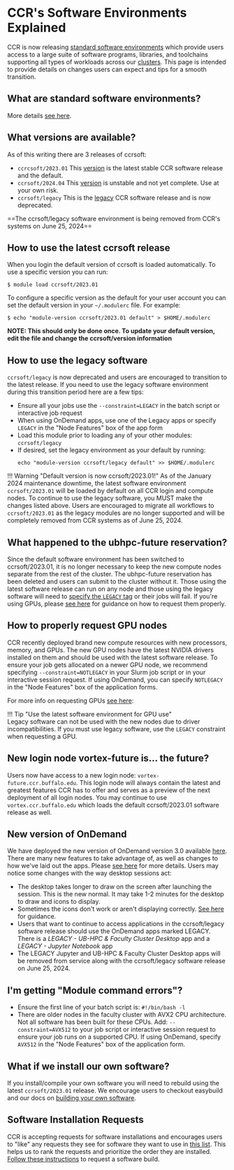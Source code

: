 # CCR's Software Environments Explained  

CCR is now releasing [standard software environments](../software/releases.md) which
provide users access to a large suite of software programs, libraries, and
toolchains supporting all types of workloads across our [clusters](../hpc/clusters.md).
This page is intended to provide details on changes users can expect and tips
for a smooth transition.


## What are standard software environments?

More details [see here](../software/releases.md).

## What versions are available?

As of this writing there are 3 releases of ccrsoft:

- `ccrcsoft/2023.01` This [version](../software/releases.md#202301) is the latest stable CCR software release and the default.  
- `ccrsoft/2024.04` This [version](../software/releases.md#202404) is unstable and not yet complete. Use at your own risk.  
- `ccrsoft/legacy` This is the [legacy](../software/releases.md#legacy) CCR software release and is now deprecated.  

==The ccrsoft/legacy software environment is being removed from CCR's systems on June 25, 2024==

## How to use the latest ccrsoft release

When you login the default version of ccrsoft is loaded automatically. To use a
specific version you can run:

```
$ module load ccrsoft/2023.01
```

To configure a specific version as the default for your user account you can
set the default version in your `~/.modulerc` file. For example: 

```
$ echo "module-version ccrsoft/2023.01 default" > $HOME/.modulerc
```

**NOTE: This should only be done once.  To update your default version, edit the file and change the ccrsoft/version information**  


## How to use the legacy software

`ccrsoft/legacy` is now deprecated and users are encouraged to transition to
the latest release. If you need to use the legacy software environment during
this transition period here are a few tips:

- Ensure all your jobs use the `--constraint=LEGACY` in the batch script or interactive job request
- When using OnDemand apps, use one of the Legacy apps or specify `LEGACY` in the "Node Features" box of the app form
- Load this module prior to loading any of your other modules: `ccrsoft/legacy`
- If desired, set the legacy environment as your default by running:
  ```
  echo "module-version ccrsoft/legacy default" >> $HOME/.modulerc
  ```

!!! Warning "Default version is now ccrsoft/2023.01!"
    As of the January 2024 maintenance downtime, the latest software environment `ccrsoft/2023.01` will be loaded by default on all CCR login and compute nodes.  To continue to use the legacy software, you MUST make the changes listed above.  Users are encouraged to migrate all workflows to `ccrsoft/2023.01` as the legacy modules are no longer supported and will be completely removed from CCR systems as of June 25, 2024.

## What happened to the ubhpc-future reservation?  

Since the default software environment has been switched to ccrsoft/2023.01, it is no longer necessary to keep the new compute nodes separate from the rest of the cluster.  The ubhpc-future reservation has been deleted and users can submit to the cluster without it.  Those using the latest software release can run on any node and those using the legacy software will need to [specify the `LEGACY` tag](#how-to-use-the-legacy-software) or their jobs will fail.  If you're using GPUs, please [see here](#how-to-properly-request-gpu-nodes) for guidance on how to request them properly.

## How to properly request GPU nodes

CCR recently deployed brand new compute resources with new processors, memory,
and GPUs.   The new GPU nodes have the latest NVIDIA drivers installed on them and should be used with the latest software release. To ensure your job gets allocated on a newer GPU node, we recommend specifying `--constraint=NOTLEGACY` in your Slurm job script or in your interactive session request.  If using OnDemand, you can specify `NOTLEGACY` in the "Node Features" box of the application forms.

 For more info on requesting GPUs [see here](../hpc/jobs.md#slurm-directives-partitions--qos):  


!!! Tip "Use the latest software environment for GPU use"  
    Legacy software can not be used with the new nodes due to driver incompatibilities.  If you must use legacy software, use the `LEGACY` constraint when requesting a GPU.     


## New login node vortex-future is... the future?

Users now have access to a new login node: `vortex-future.ccr.buffalo.edu`.
This login node will always contain the latest and greatest features CCR has to
offer and serves as a preview of the next deployment of all login nodes.  You may continue to use `vortex.ccr.buffalo.edu` which loads the default ccrsoft/2023.01 software release as well.  

## New version of OnDemand

We have deployed the new version of OnDemand version 3.0 available [here](https://ondemand.ccr.buffalo.edu).
There are many new features to take advantage of, as well as changes to how we've laid out the apps.
Please [see here](../portals/ood.md) for more details.  Users may notice some changes with the way desktop sessions act:  

  - The desktop takes longer to draw on the screen after launching the session.  This is the new normal.  It may take 1-2 minutes for the desktop to draw and icons to display.  
  - Sometimes the icons don't work or aren't displaying correctly.  [See here](../faq.md#why-do-i-see-a-blank-window-when-starting-an-ondemand-desktop-why-are-the-desktop-icons-not-working) for guidance.  
  - Users that want to continue to access applications in the ccrsoft/legacy software release should use the OnDemand apps marked LEGACY.  There is a _LEGACY - UB-HPC & Faculty Cluster Desktop_ app and a _LEGACY - Jupyter Notebook_ app  
  - The LEGACY Jupyter and UB-HPC & Faculty Cluster Desktop apps will be removed from service along with the ccrsoft/legacy software release on June 25, 2024.  

## I'm getting "Module command errors"?  

- Ensure the first line of your batch script is: `#!/bin/bash -l`
- There are older nodes in the faculty cluster with AVX2 CPU architecture.  Not all software has been built for these CPUs.  Add: `--constraint=AVX512` to your job script or interactive session request to ensure your job runs on a supported CPU.  If using OnDemand, specify `AVX512` in the "Node Features" box of the application form.


## What if we install our own software?

If you install/compile your own software you will need to rebuild using the
latest `ccrsoft/2023.01` release. We encourage users to checkout easybuild and
our docs on [building your own software](../software/building.md).

## Software Installation Requests

CCR is accepting requests for software installations and encourages users to
"like" any requests they see for software they want to use in [this list](https://github.com/ubccr/software-layer/issues).
This helps us to rank the requests and prioritize the order they are installed. 
[Follow these instructions](../software/building.md#software-build-requests) to request a
software build. 
